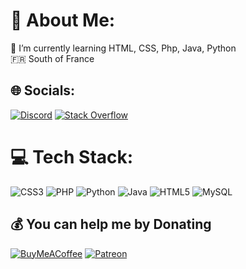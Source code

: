 # 💫 About Me:
🌱 I’m currently learning HTML, CSS, Php, Java, Python<br>🇫🇷 South of France


## 🌐 Socials:
[![Discord](https://img.shields.io/badge/Discord-%237289DA.svg?logo=discord&logoColor=white)](https://discord.gg/https://discord.gg/vjB2RY5r9C) [![Stack Overflow](https://img.shields.io/badge/-Stackoverflow-FE7A16?logo=stack-overflow&logoColor=white)](https://stackoverflow.com/users/23116133) 

# 💻 Tech Stack:
![CSS3](https://img.shields.io/badge/css3-%231572B6.svg?style=plastic&logo=css3&logoColor=white) ![PHP](https://img.shields.io/badge/php-%23777BB4.svg?style=plastic&logo=php&logoColor=white) ![Python](https://img.shields.io/badge/python-3670A0?style=plastic&logo=python&logoColor=ffdd54) ![Java](https://img.shields.io/badge/java-%23ED8B00.svg?style=plastic&logo=openjdk&logoColor=white) ![HTML5](https://img.shields.io/badge/html5-%23E34F26.svg?style=plastic&logo=html5&logoColor=white) ![MySQL](https://img.shields.io/badge/mysql-%2300000f.svg?style=plastic&logo=mysql&logoColor=white)
<!-- # 📊 GitHub Stats:
![](https://github-readme-stats.vercel.app/api?username=adan0701&theme=gruvbox&hide_border=false&include_all_commits=false&count_private=false)<br/>
![](https://github-readme-streak-stats.herokuapp.com/?user=adan0701&theme=gruvbox&hide_border=false)<br/>
![](https://github-readme-stats.vercel.app/api/top-langs/?username=adan0701&theme=gruvbox&hide_border=false&include_all_commits=false&count_private=false&layout=compact) 
-->

  ## 💰 You can help me by Donating
  [![BuyMeACoffee](https://img.shields.io/badge/Buy%20Me%20a%20Coffee-ffdd00?style=for-the-badge&logo=buy-me-a-coffee&logoColor=black)](https://buymeacoffee.com/adantesdents) [![Patreon](https://img.shields.io/badge/Patreon-F96854?style=for-the-badge&logo=patreon&logoColor=white)](https://patreon.com/Adantesdents) 
